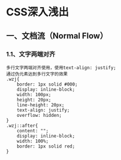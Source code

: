 # CSS深入浅出

## 一、文档流（Normal Flow）

### 1.1、文字两端对齐

```
多行文字两端对齐使用，使用text-align: justify;
通过伪元素达到多行文字的效果
.wzj{
	border: 1px solid #000;
	display: inline-block;
	width: 100px;
	height: 20px;	
	line-height: 20px;
	text-align: justify;				
	overflow: hidden;
}
.wzj::after{
	content: "";
	display: inline-block;
	width: 100%;
	border: 1px solid red;
}
```

